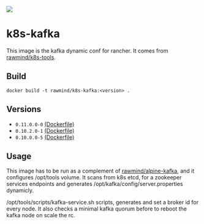 [![](https://images.microbadger.com/badges/image/rawmind/k8s-kafka.svg)](https://microbadger.com/images/rawmind/k8s-kafka "Get your own image badge on microbadger.com")

k8s-kafka
==============

This image is the kafka dynamic conf for rancher. It comes from [rawmind/k8s-tools][k8s-tools].

## Build

```
docker build -t rawmind/k8s-kafka:<version> .
```

## Versions

- `0.11.0.0-0` [(Dockerfile)](https://github.com/rawmind0/k8s-kafka/blob/0.11.0.0-0/README.md)
- `0.10.2.0-1` [(Dockerfile)](https://github.com/rawmind0/k8s-kafka/blob/0.10.2.0-1/README.md)
- `0.10.0.0-5` [(Dockerfile)](https://github.com/rawmind0/k8s-kafka/blob/0.10.0.0-5/README.md)


## Usage

This image has to be run as a complement of [rawmind/alpine-kafka][alpine-kafka], and it configures /opt/tools volume. It scans from k8s etcd, for a zookeeper services endpoints and generates /opt/kafka/config/server.properties dynamicly.

/opt/tools/scripts/kafka-service.sh scripts, generates and set a broker id for every node. It also checks a minimal kafka quorum before to reboot the kafka node on scale the rc.


[alpine-kafka]: https://github.com/rawmind0/alpine-kafka
[k8s-tools]: https://github.com/rawmind0/rancher-tools